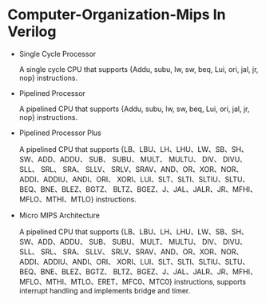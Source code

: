 # Computer-Organization-Mips In Verilog

* Single Cycle Processor
  
  A single cycle CPU that supports {Addu, subu, lw, sw, beq,
Lui, ori, jal, jr, nop} instructions.

  
* Pipelined Processor
  
  A pipelined CPU that supports {Addu, subu, lw, sw, beq,
Lui, ori, jal, jr, nop} instructions.

* Pipelined Processor Plus

   A pipelined CPU that supports {LB、LBU、LH、LHU、LW、SB、SH、SW、ADD、ADDU、 SUB、 SUBU、 MULT、 MULTU、 DIV、 DIVU、 SLL、 SRL、 SRA、 SLLV、 SRLV、SRAV、AND、OR、XOR、NOR、ADDI、ADDIU、ANDI、ORI、 XORI、LUI、SLT、SLTI、SLTIU、SLTU、BEQ、BNE、BLEZ、BGTZ、 BLTZ、BGEZ、J、JAL、JALR、JR、MFHI、MFLO、MTHI、MTLO} instructions.
* Micro MIPS Architecture

  A pipelined CPU that supports {LB、LBU、LH、LHU、LW、SB、SH、SW、ADD、ADDU、 SUB、 SUBU、 MULT、 MULTU、 DIV、 DIVU、 SLL、 SRL、 SRA、 SLLV、 SRLV、SRAV、AND、OR、XOR、NOR、ADDI、ADDIU、ANDI、ORI、 XORI、LUI、SLT、SLTI、SLTIU、SLTU、BEQ、BNE、BLEZ、BGTZ、 BLTZ、BGEZ、J、JAL、JALR、JR、MFHI、MFLO、MTHI、MTLO、ERET、MFC0、MTC0} instructions, supports interrupt handling and implements bridge and timer.

  
